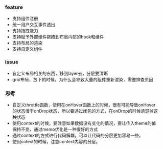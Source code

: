 ### feature
- 支持组件注册
- 统一用户交互事件透出
- 支持拖拽能力
- 支持赋予外部组件拖拽到布局内部的hook和组件
- 支持布局的渲染
- 支持自定义组件


### issue
- 自定义布局相关的东西，移到layer去，分层要清晰
- grid布局，放下的时候，为什么会导致大量的组件重新渲染，需要排查原因


### 思考
- 自定义throttle函数，使用在onHover函数上的时候，很有可能导致onHover的状态慢于onDrop状态，所以要通过闭包的方式，在onDrop的时候清楚掉这种状态
- 使用context的时候，要注意如果数据没有变化的情况，要让传入theme的值保持不变，通过memo优化是一种很好的方式
- 通过context的方式进行代码解耦，可以让代码的分层更加容易一些。
- 使用cotext的时候，注意context内容的分层。